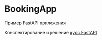 # BookingApp

Пример FastAPI приложения

Конспектирование и решение [курс FastAPI](https://artemshumeiko.zenclass.ru/student/courses/6af64c1e-d88a-45fd-bd90-03e985dbabce/lessons)


